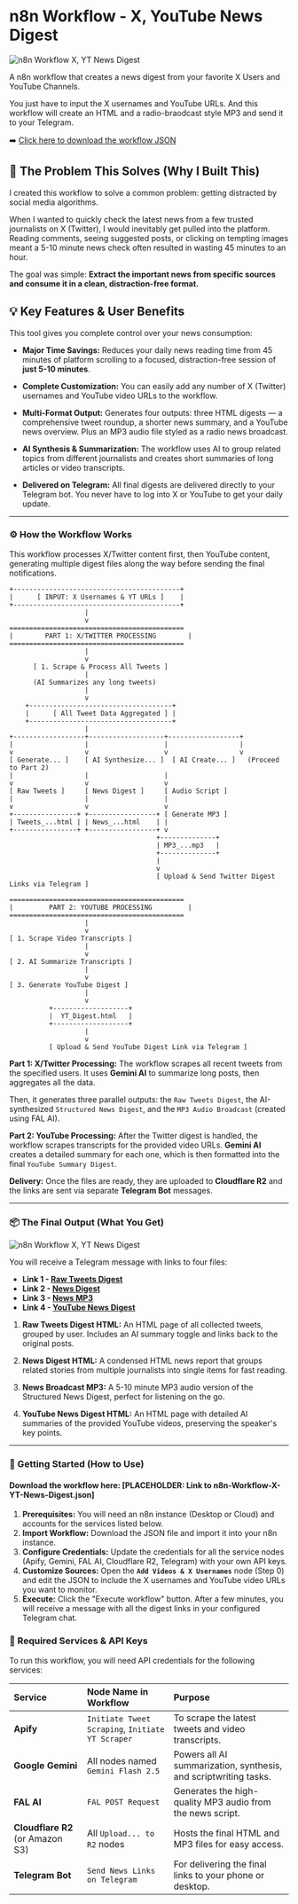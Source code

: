 # **n8n Workflow - X, YouTube News Digest**

![n8n Workflow X, YT News Digest](media/n8n-Workflow-X-YT-News-Digest-LIght.png)

A n8n workflow that creates a news digest from your favorite X Users and YouTube Channels.

You just have to input the X usernames and YouTube URLs. And this workflow will create an HTML and a radio-braodcast style MP3 and send it to your Telegram.

➡️ [Click here to download the workflow JSON](https://github.com/varunsharma-co/News-Digest-n8n-Workflow/blob/main/n8n-Workflow-X-YT-News-Digest.json)

## **🧐 The Problem This Solves (Why I Built This)**

I created this workflow to solve a common problem: getting distracted by social media algorithms.

When I wanted to quickly check the latest news from a few trusted journalists on X (Twitter), I would inevitably get pulled into the platform. Reading comments, seeing suggested posts, or clicking on tempting images meant a 5-10 minute news check often resulted in wasting 45 minutes to an hour.

The goal was simple: **Extract the important news from specific sources and consume it in a clean, distraction-free format.**

## **💡 Key Features & User Benefits**

This tool gives you complete control over your news consumption:

- **Major Time Savings:** Reduces your daily news reading time from 45 minutes of platform scrolling to a focused, distraction-free session of **just 5-10 minutes**.

- **Complete Customization:** You can easily add any number of X (Twitter) usernames and YouTube video URLs to the workflow.
- **Multi-Format Output:** Generates four outputs: three HTML digests — a comprehensive tweet roundup, a shorter news summary, and a YouTube news overview. Plus an MP3 audio file styled as a radio news broadcast.
- **AI Synthesis & Summarization:** The workflow uses AI to group related topics from different journalists and creates short summaries of long articles or video transcripts.
- **Delivered on Telegram:** All final digests are delivered directly to your Telegram bot. You never have to log into X or YouTube to get your daily update.

---

### **⚙️ How the Workflow Works**

This workflow processes X/Twitter content first, then YouTube content, generating multiple digest files along the way before sending the final notifications.

```
+------------------------------------------+
|      [ INPUT: X Usernames & YT URLs ]    |
+------------------------------------------+
                   |
                   v
============================================
|        PART 1: X/TWITTER PROCESSING        |
============================================
                   |
                   v
      [ 1. Scrape & Process All Tweets ]
                   |
      (AI Summarizes any long tweets)
                   |
                   v
    +------------------------------------+
    |      [ All Tweet Data Aggregated ] |
    +------------------------------------+
                   |
+------------------+-------------------+------------------+
|                  |                   |                  |
v                  v                   v                  v
[ Generate... ]    [ AI Synthesize... ]  [ AI Create... ]   (Proceed to Part 2)
|                  |                   |
v                  v                   v
[ Raw Tweets ]     [ News Digest ]     [ Audio Script ]
|                  |                   |
v                  v                   v
+----------------+ +-----------------+ [ Generate MP3 ]
| Tweets_...html | | News_...html    | |
+----------------+ +-----------------+ v
                                     +--------------+
                                     | MP3_...mp3   |
                                     +--------------+
                                     |
                                     v
                                     [ Upload & Send Twitter Digest Links via Telegram ]

============================================
|         PART 2: YOUTUBE PROCESSING         |
============================================
                   |
                   v
[ 1. Scrape Video Transcripts ]
                   |
                   v
[ 2. AI Summarize Transcripts ]
                   |
                   v
[ 3. Generate YouTube Digest ]
                   |
                   v
          +-------------------+
          |  YT_Digest.html   |
          +-------------------+
                   |
                   v
          [ Upload & Send YouTube Digest Link via Telegram ]
```

**Part 1: X/Twitter Processing:** The workflow scrapes all recent tweets from the specified users. It uses **Gemini AI** to summarize long posts, then aggregates all the data.

Then, it generates three parallel outputs: the `Raw Tweets Digest`, the AI-synthesized `Structured News Digest`, and the `MP3 Audio Broadcast` (created using FAL AI).

**Part 2: YouTube Processing:** After the Twitter digest is handled, the workflow scrapes transcripts for the provided video URLs. **Gemini AI** creates a detailed summary for each one, which is then formatted into the final `YouTube Summary Digest`.

**Delivery:** Once the files are ready, they are uploaded to **Cloudflare R2** and the links are sent via separate **Telegram Bot** messages.

---

### **📦 The Final Output (What You Get)**

![n8n Workflow X, YT News Digest](media/Telegram-Message-Example.png)

You will receive a Telegram message with links to four files:

- **Link 1 - [Raw Tweets Digest](https://varunsharma.b-cdn.net/projects/n8n-workflow/Tweets_Digest_29_Oct_25_162057.html)**
- **Link 2 - [News Digest](https://varunsharma.b-cdn.net/projects/n8n-workflow/News_Digest_29_Oct_25_162057.html)**
- **Link 3 - [News MP3](https://varunsharma.b-cdn.net/projects/n8n-workflow/MP3_News_Digest_29_Oct_25_162057.mp3)**
- **Link 4 - [YouTube News Digest](https://varunsharma.b-cdn.net/projects/n8n-workflow/YT_Digest_29_Oct_25_162349.html)**

1.  **Raw Tweets Digest HTML:** An HTML page of all collected tweets, grouped by user. Includes an AI summary toggle and links back to the original posts.

2.  **News Digest HTML:** A condensed HTML news report that groups related stories from multiple journalists into single items for fast reading.

3.  **News Broadcast MP3:** A 5-10 minute MP3 audio version of the Structured News Digest, perfect for listening on the go.

4.  **YouTube News Digest HTML:** An HTML page with detailed AI summaries of the provided YouTube videos, preserving the speaker's key points.

---

### **🚀 Getting Started (How to Use)**

#### **Download the workflow here: \[PLACEHOLDER: Link to n8n-Workflow-X-YT-News-Digest.json]**

1.  **Prerequisites:** You will need an n8n instance (Desktop or Cloud) and accounts for the services listed below.
2.  **Import Workflow:** Download the JSON file and import it into your n8n instance.
3.  **Configure Credentials:** Update the credentials for all the service nodes (Apify, Gemini, FAL AI, Cloudflare R2, Telegram) with your own API keys.
4.  **Customize Sources:** Open the **`Add Videos & X Usernames`** node (Step 0) and edit the JSON to include the X usernames and YouTube video URLs you want to monitor.
5.  **Execute:** Click the "Execute workflow" button. After a few minutes, you will receive a message with all the digest links in your configured Telegram chat.

### **🔑 Required Services & API Keys**

To run this workflow, you will need API credentials for the following services:

| Service                          | Node Name in Workflow                            | Purpose                                                          |
| :------------------------------- | :----------------------------------------------- | :--------------------------------------------------------------- |
| **Apify**                        | `Initiate Tweet Scraping`, `Initiate YT Scraper` | To scrape the latest tweets and video transcripts.               |
| **Google Gemini**                | All nodes named `Gemini Flash 2.5`               | Powers all AI summarization, synthesis, and scriptwriting tasks. |
| **FAL AI**                       | `FAL POST Request`                               | Generates the high-quality MP3 audio from the news script.       |
| **Cloudflare R2** (or Amazon S3) | All `Upload... to R2` nodes                      | Hosts the final HTML and MP3 files for easy access.              |
| **Telegram Bot**                 | `Send News Links on Telegram`                    | For delivering the final links to your phone or desktop.         |
